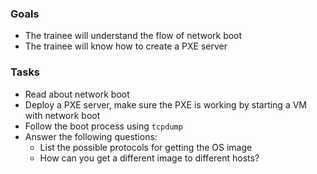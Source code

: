 
### Goals
- The trainee will understand the flow of network boot
- The trainee will know how to create a PXE server

### Tasks
- Read about network boot
- Deploy a PXE server, make sure the PXE is working by starting a VM with network boot
- Follow the boot process using `tcpdump`
- Answer the following questions:
  - List the possible protocols for getting the OS image
  - How can you get a different image to different hosts?
